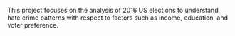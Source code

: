 This project focuses on the analysis of 2016 US elections to understand hate crime patterns with respect to factors such as income, education, and
voter preference.
